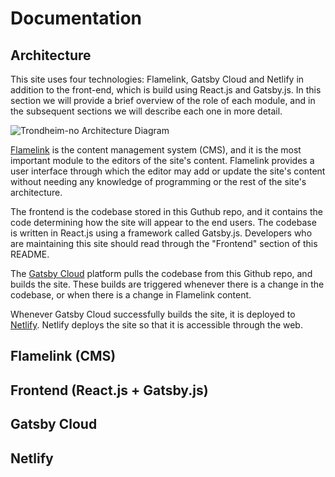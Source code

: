 # Documentation




## Architecture

This site uses four technologies: Flamelink, Gatsby Cloud and Netlify in addition to the front-end, which is build using React.js and Gatsby.js. In this section we will provide a brief overview of the role of each module, and in the subsequent sections we will describe each one in more detail. 

![Trondheim-no Architecture Diagram](/static/images/trondheim-no-architexture.png)

[Flamelink](https://flamelink.io) is the content management system (CMS), and it is the most important module to the editors of the site's content. Flamelink provides a user interface through which the editor may add or update the site's content without needing any knowledge of programming or the rest of the site's architecture.

The frontend is the codebase stored in this Guthub repo, and it contains the code determining how the site will appear to the end users. The codebase is written in React.js using a framework called Gatsby.js. Developers who are maintaining this site should read through the "Frontend" section of this README.

The [Gatsby Cloud](https://gatsbyjs.com) platform pulls the codebase from this Github repo, and builds the site. These builds are triggered whenever there is a change in the codebase, or when there is a change in Flamelink content.

Whenever Gatsby Cloud successfully builds the site, it is deployed to [Netlify](https://netlify.com). Netlify deploys the site so that it is accessible through the web.


## Flamelink (CMS)

## Frontend (React.js + Gatsby.js)

## Gatsby Cloud

## Netlify


